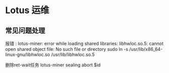 # Lotus 运维

## 常见问题处理

报错 : lotus-miner: error while loading shared libraries: libhwloc.so.5: cannot open shared object file: No such file or directory
sudo ln -s /usr/lib/x86_64-linux-gnu/libhwloc.so /usr/lib/libhwloc.so.5

删除ret-wait任务
lotus-miner sealing abort $id
